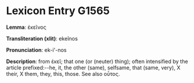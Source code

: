 # Lexicon Entry G1565

**Lemma**: ἐκεῖνος

**Transliteration (xlit)**: ekeînos

**Pronunciation**: ek-i'-nos

**Description**:
from ἐκεῖ; that one (or (neuter) thing); often intensified by the article prefixed:--he, it, the other (same), selfsame, that (same, very), X their, X them, they, this, those. See also οὗτος.
